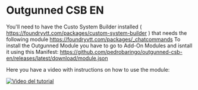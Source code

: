 # Outgunned CSB EN

You'll need to have the Custo System Builder installed ( https://foundryvtt.com/packages/custom-system-builder ) that needs the following module https://foundryvtt.com/packages/_chatcommands
To install the Outgunned Module you have to go to Add-On Modules and isntall it using this Manifest: https://github.com/pedrobaringo/outgunned-csb-en/releases/latest/download/module.json

Here you have a video with instructions on how to use the module:

[![Video del tutorial](http://img.youtube.com/vi/SXJ3MpSNiog/0.jpg)](http://www.youtube.com/watch?v=SXJ3MpSNiog "Foundry Tutorial-Outgunned")
